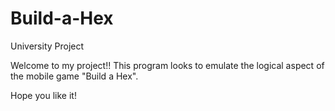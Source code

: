 # Build-a-Hex
University Project

Welcome to my project!!
This program looks to emulate the logical aspect of the mobile game "Build a Hex".

Hope you like it!
